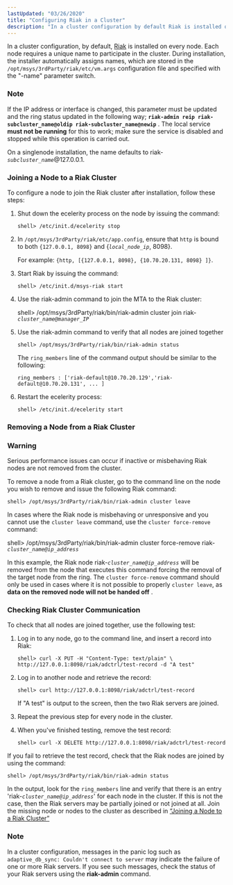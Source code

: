 ```yaml
---
lastUpdated: "03/26/2020"
title: "Configuring Riak in a Cluster"
description: "In a cluster configuration by default Riak is installed on every node Each node requires a unique name to participate in the cluster During installation the installer automatically assigns names which are stored in the opt msys 3rd Party riak etc vm args configuration file and specified with the name..."
---
```


In a cluster configuration, by default, [Riak](/momentum/4/riak) is installed on every node. Each node requires a unique name to participate in the cluster. During installation, the installer automatically assigns names, which are stored in the `/opt/msys/3rdParty/riak/etc/vm.args` configuration file and specified with the "-name" parameter switch.

### Note

If the IP address or interface is changed, this parameter must be updated and the ring status updated in the following way; **`riak-admin reip riak-subcluster_name@oldip riak-subcluster_name@newip`**                                                            . The local service **must not be running**                for this to work; make sure the service is disabled and stopped while this operation is carried out.

On a singlenode installation, the name defaults to riak-*`subcluster_name`*@127.0.0.1.

### <a name="cluster.riak.configuration.joining"></a> Joining a Node to a Riak Cluster

To configure a node to join the Riak cluster after installation, follow these steps:

1.  Shut down the ecelerity process on the node by issuing the command:

    `shell> /etc/init.d/ecelerity stop`
2.  In `/opt/msys/3rdParty/riak/etc/app.config`, ensure that `http` is bound to both `{127.0.0.1, 8098}` and {*`local_node_ip`*, 8098}.

    For example: `{http, [{127.0.0.1, 8098}, {10.70.20.131, 8098} ]}`.

3.  Start Riak by issuing the command:

    `shell> /etc/init.d/msys-riak start`
4.  Use the riak-admin command to join the MTA to the Riak cluster:

    shell> /opt/msys/3rdParty/riak/bin/riak-admin cluster join riak-*`cluster_name@manager_IP`*
5.  Use the riak-admin command to verify that all nodes are joined together

    `shell> /opt/msys/3rdParty/riak/bin/riak-admin status`

    The `ring_members` line of the command output should be similar to the following:

    `ring_members : ['riak-default@10.70.20.129','riak-default@10.70.20.131', ... ]`
6.  Restart the ecelerity process:

    `shell> /etc/init.d/ecelerity start`

### <a name="cluster.riak.configuration.removing"></a> Removing a Node from a Riak Cluster

### Warning

Serious performance issues can occur if inactive or misbehaving Riak nodes are not removed from the cluster.

To remove a node from a Riak cluster, go to the command line on the node you wish to remove and issue the following Riak command:

`shell> /opt/msys/3rdParty/riak/bin/riak-admin cluster leave`

In cases where the Riak node is misbehaving or unresponsive and you cannot use the `cluster leave` command, use the `cluster force-remove` command:

shell> /opt/msys/3rdParty/riak/bin/riak-admin cluster force-remove riak-*`cluster_name@ip_address`*

In this example, the Riak node riak-*`cluster_name@ip_address`* will be removed from the node that executes this command forcing the removal of the target node from the ring. The `cluster force-remove` command should only be used in cases where it is not possible to properly `cluster leave`, as **data on the removed node will not be handed off** .

### <a name="cluster.riak.configuration.checking"></a> Checking Riak Cluster Communication

To check that all nodes are joined together, use the following test:

1.  Log in to any node, go to the command line, and insert a record into Riak:

    ```
    shell> curl -X PUT -H "Content-Type: text/plain" \
    http://127.0.0.1:8098/riak/adctrl/test-record -d "A test"
    ```

2.  Log in to another node and retrieve the record:

    `shell> curl http://127.0.0.1:8098/riak/adctrl/test-record`

    If "A test" is output to the screen, then the two Riak servers are joined.

3.  Repeat the previous step for every node in the cluster.

4.  When you've finished testing, remove the test record:

    `shell> curl -X DELETE http://127.0.0.1:8098/riak/adctrl/test-record`

If you fail to retrieve the test record, check that the Riak nodes are joined by using the command:

`shell> /opt/msys/3rdParty/riak/bin/riak-admin status`

In the output, look for the `ring_members` line and verify that there is an entry 'riak-*`cluster_name@ip_address`*' for each node in the cluster. If this is not the case, then the Riak servers may be partially joined or not joined at all. Join the missing node or nodes to the cluster as described in [“Joining a Node to a Riak Cluster”](/momentum/4/cluster-riak-configuration#cluster.riak.configuration.joining)

### Note

In a cluster configuration, messages in the panic log such as `adaptive_db_sync: Couldn't connect to server` may indicate the failure of one or more Riak servers. If you see such messages, check the status of your Riak servers using the **riak-admin** command.